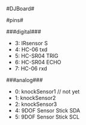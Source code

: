 #DJBoard#


#pins#

###digital###
+ 3: IRsensor       S <br />
+ 4: HC-06				txd <br />
+ 5: HC-SR04				TRIG <br />
+ 6: HC-SR04				ECHO <br />
+ 7: HC-06				rxd <br />

###analog###
+ 0: knockSensor1 // not yet <br />
+ 1: knockSensor2 <br />
+ 2: knockSensor3 <br />
+ 4: 9DOF Sensor Stick	SDA <br />
+ 5: 9DOF Sensor Stick	SCL <br />
